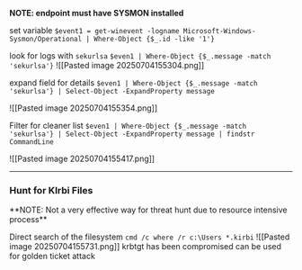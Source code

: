**NOTE: endpoint must have SYSMON installed**

set variable
`$event1 = get-winevent -logname Microsoft-Windows-Sysmon/Operational | Where-Object {$_.id -like '1'}`

look for logs with `sekurlsa`
`$even1 | Where-Object {$_.message -match 'sekurlsa'}`
![[Pasted image 20250704155304.png]]

expand field for details
`$even1 | Where-Object {$_.message -match 'sekurlsa'} | Select-Object -ExpandProperty message`

![[Pasted image 20250704155354.png]]

Filter for cleaner list
`$even1 | Where-Object {$_.message -match 'sekurlsa'} | Select-Object -ExpandProperty message | findstr CommandLine`

![[Pasted image 20250704155417.png]]


-----
<h3> Hunt for KIrbi Files</h3>
**NOTE: Not a very effective way for threat hunt
due to resource intensive process**

Direct search of the filesystem
`cmd /c where /r c:\Users *.kirbi`
![[Pasted image 20250704155731.png]]
krbtgt has been compromised
can be used for golden ticket attack



